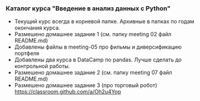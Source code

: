 ### Каталог курса "Введение в анализ данных с Python" 

- Текущий курс всегда в корневой папке. Архивные в папках по годам окончания курса. 
- Размешено домашнее задание 1 (см. папку meeting 02 файл README.md)
- Добавлены файлы в meeting-05 про фильмы и диверсификацию портфеля
- Добавлены два курса в DataCamp по pandas.  Лучше сделать до контрольной работы.
- Размешено домашнее задание 2 (см. папку meeting 07 файл README.md)
- Размешено домашнее задание 3 (про торговый робот) https://classroom.github.com/a/Oh2u4Yop

